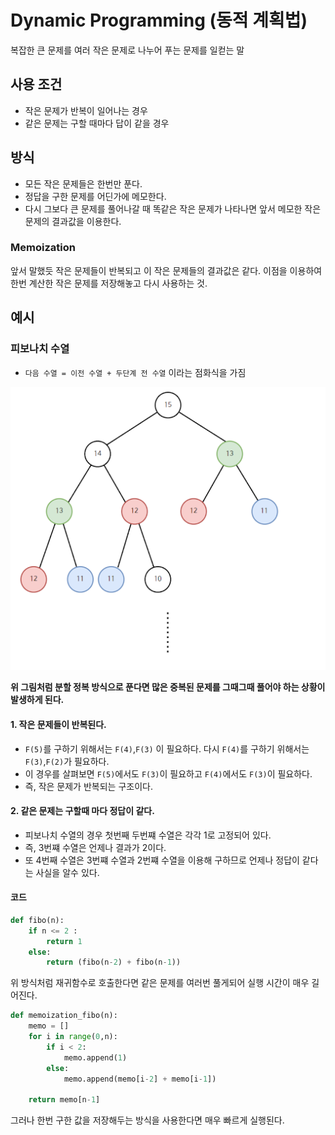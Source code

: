 # Dynamic Programming (동적 계획법)

복잡한 큰 문제를 여러 작은 문제로 나누어 푸는 문제를 일컫는 말

## 사용 조건

- 작은 문제가 반복이 일어나는 경우
- 같은 문제는 구할 때마다 답이 같을 경우

## 방식

- 모든 작은 문제들은 한번만 푼다.
- 정답을 구한 문제를 어딘가에 메모한다.
- 다시 그보다 큰 문제를 풀어나갈 때 똑같은 작은 문제가 나타나면 앞서 메모한 작은 문제의 결과값을 이용한다.

### Memoization

앞서 말했듯 작은 문제들이 반복되고 이 작은 문제들의 결과값은 같다.
이점을 이용하여 한번 계산한 작은 문제를 저장해놓고 다시 사용하는 것.

## 예시

### 피보나치 수열

- `다음 수열 = 이전 수열 + 두단계 전 수열` 이라는 점화식을 가짐

![fibo-indefficiency](../../images/fibo_indefficiency.png "fibo_indefficiency")

**위 그림처럼 분할 정복 방식으로 푼다면 많은 중복된 문제를 그때그때 풀어야 하는 상황이 발생하게 된다.**

#### 1. 작은 문제들이 반복된다.

- `F(5)`를 구하기 위해서는 `F(4)`,`F(3)` 이 필요하다. 다시 `F(4)`를 구하기 위해서는 `F(3)`,`F(2)`가 필요하다.
- 이 경우를 살펴보면 `F(5)`에서도 `F(3)`이 필요하고 `F(4)`에서도 `F(3)`이 필요하다.
- 즉, 작은 문제가 반복되는 구조이다.

#### 2. 같은 문제는 구할때 마다 정답이 같다.

- 피보나치 수열의 경우 첫번째 두번쨰 수열은 각각 1로 고정되어 있다.
- 즉, 3번쨰 수열은 언제나 결과가 2이다.
- 또 4번째 수열은 3번쨰 수열과 2번쨰 수열을 이용해 구하므로 언제나 정답이 같다는 사실을 알수 있다.

#### 코드

```python
def fibo(n):
    if n <= 2 :
        return 1
    else:
        return (fibo(n-2) + fibo(n-1))

```

위 방식처럼 재귀함수로 호출한다면 같은 문제를 여러번 풀게되어 실행 시간이 매우 길어진다.

```python
def memoization_fibo(n):
    memo = []
    for i in range(0,n):
        if i < 2:
            memo.append(1)
        else:
            memo.append(memo[i-2] + memo[i-1])

    return memo[n-1]

```

그러나 한번 구한 값을 저장해두는 방식을 사용한다면 매우 빠르게 실행된다.
